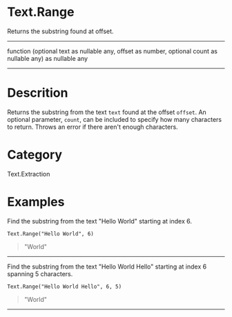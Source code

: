 ﻿# Text.Range
Returns the substring found at offset.
***
function (optional text as nullable any, offset as number, optional count as nullable any) as nullable any
***
# Descrition 
Returns the substring from the text <code>text</code> found at the offset <code>offset</code>. 
    An optional parameter, <code>count</code>, can be included to specify how many characters to return. Throws an error if there aren't enough characters.
# Category 
Text.Extraction
# Examples 
Find the substring from the text "Hello World" starting at index 6.
```
Text.Range("Hello World", 6)
```
> "World"
***
Find the substring from the text "Hello World Hello" starting at index 6 spanning 5 characters.
```
Text.Range("Hello World Hello", 6, 5)
```
> "World"
***
